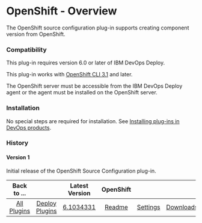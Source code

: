 
# OpenShift - Overview

The OpenShift source configuration plug-in supports creating component version from OpenShift.

### Compatibility

This plug-in requires version 6.0 or later of IBM DevOps Deploy.

This plug-in works with [OpenShift CLI 3.1](https://docs.openshift.com/enterprise/3.1/cli_reference/get_started_cli.html) and later.

The OpenShift server must be accessible from the IBM DevOps Deploy agent or the agent must be installed on the OpenShift server.

### Installation

No special steps are required for installation. See [Installing plug-ins in DevOps products](https://community.ibm.com/community/user/wasdevops/blogs/laurel-dickson-bull1/2022/06/13/install-plugins "Installing plug-ins in DevOps products").

### History

#### Version 1

Initial release of the OpenShift Source Configuration plug-in.



|Back to ...||Latest Version|OpenShift |||
| :---: | :---: | :---: | :---: | :---: | :---: |
|[All Plugins](../../index.md)|[Deploy Plugins](../README.md)|[6.1034331](https://raw.githubusercontent.com/UrbanCode/IBM-UCD-PLUGINS/main/files/OpenShiftSourceConfig/OpenShiftSourceConfig-6.1034331.zip)|[Readme](README.md)|[Settings](settings.md)|[Downloads](downloads.md)|
